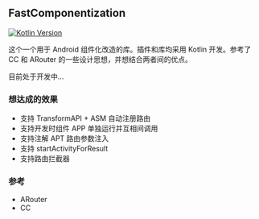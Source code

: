 ## FastComponentization

[![Kotlin Version](https://img.shields.io/badge/Kotlin-1.3.72-blue.svg)](https://kotlinlang.org)

这个一个用于 Android 组件化改造的库。插件和库均采用 Kotlin 开发。参考了 CC 和 ARouter 的一些设计思想，并想结合两者间的优点。

目前处于开发中...



### 想达成的效果

- 支持 TransformAPI + ASM 自动注册路由
- 支持开发时组件 APP 单独运行并互相间调用
- 支持注解 APT 路由参数注入
- 支持 startActivityForResult
- 支持路由拦截器



### 参考

- ARouter
- CC



